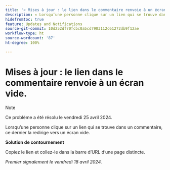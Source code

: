 ```yaml
---
title: '« Mises à jour : le lien dans le commentaire renvoie à un écran vide. »'
description: « Lorsqu’une personne clique sur un lien qui se trouve dans un commentaire, ce dernier la redirige vers un écran vide. Une solution de contournement est disponible. »
hidefromtoc: true
feature: Updates and Notifications
source-git-commit: 10d252df70fcbc0a5cd7903112c61272db9f12ae
workflow-type: ht
source-wordcount: '87'
ht-degree: 100%

---
```



# Mises à jour : le lien dans le commentaire renvoie à un écran vide.

>[!NOTE]
>
>Ce problème a été résolu le vendredi 25 avril 2024.

Lorsqu’une personne clique sur un lien qui se trouve dans un commentaire, ce dernier la redirige vers un écran vide.

**Solution de contournement**

Copiez le lien et collez-le dans la barre d’URL d’une page distincte.

_Premier signalement le vendredi 18 avril 2024._


